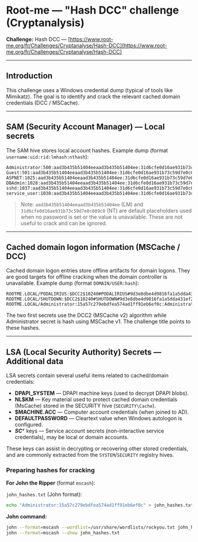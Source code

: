 # Root-me — "Hash DCC" challenge (Cryptanalysis)

**Challenge:** Hash DCC — [https://www.root-me.org/fr/Challenges/Cryptanalyse/Hash-DCC](https://www.root-me.org/fr/Challenges/Cryptanalyse/Hash-DCC)

---

## Introduction

This challenge uses a Windows credential dump (typical of tools like Mimikatz). The goal is to identify and crack the relevant cached domain credentials (DCC / MSCache).

---

## SAM (Security Account Manager) — Local secrets

The SAM hive stores local account hashes. Example dump (format `username:uid:rid:lmhash:nthash`):

```text
Administrator:500:aad3b435b51404eeaad3b435b51404ee:31d6cfe0d16ae931b73c59d7e0c089c0:::
Guest:501:aad3b435b51404eeaad3b435b51404ee:31d6cfe0d16ae931b73c59d7e0c089c0:::
ASPNET:1025:aad3b435b51404eeaad3b435b51404ee:31d6cfe0d16ae931b73c59d7e0c089c0:::
DBAdmin:1028:aad3b435b51404eeaad3b435b51404ee:31d6cfe0d16ae931b73c59d7e0c089c0:::
sshd:1037:aad3b435b51404eeaad3b435b51404ee:31d6cfe0d16ae931b73c59d7e0c089c0:::
service_user:1038:aad3b435b51404eeaad3b435b51404ee:31d6cfe0d16ae931b73c59d7e0c089c0:::
```

> Note: `aad3b435b51404eeaad3b435b51404ee` (LM) and `31d6cfe0d16ae931b73c59d7e0c089c0` (NT) are default placeholders used when no password is set or the value is unavailable. These are not useful to crack and can be ignored.

---

## Cached domain logon information (MSCache / DCC)

Cached domain logon entries store offline artifacts for domain logons. They are good targets for offline cracking when the domain controller is unavailable. Example dump (format `DOMAIN/USER:hash`):

```text
ROOTME.LOCAL/PODALIRIUS:$DCC2$10240#PODALIRIUS#9d3e8dbe4d9816fa1a5dda431ef2f6f1
ROOTME.LOCAL/SHUTDOWN:$DCC2$10240#SHUTDOWN#9d3e8dbe4d9816fa1a5dda431ef2f6f1
ROOTME.LOCAL/Administrator:15a57c279ebdfea574ad1ff91eb6ef0c:Administrator
```

The two first secrets use the DCC2 (MSCache v2) algorithm while Administrator secret is hash using MSCache v1. The challenge title points to these hashes.

---

## LSA (Local Security Authority) Secrets — Additional data

LSA secrets contain several useful items related to cached/domain credentials:

* **DPAPI_SYSTEM** — DPAPI machine keys (used to decrypt DPAPI blobs).
* **NL$KM** — Key material used to protect cached domain credentials (MsCache) stored in the SECURITY hive (`SECURITY\Cache`).
* **$MACHINE.ACC** — Computer account credentials (when joined to AD).
* **DEFAULTPASSWORD** — Cleartext value when Windows autologon is configured.
* ***SC**** keys — Service account secrets (non-interactive service credentials), may be local or domain accounts.

These keys can assist in decrypting or recovering other stored credentials, and are commonly extracted from the `SYSTEM`/`SECURITY` registry hives.


### Preparing hashes for cracking

**For John the Ripper** (format `mscash`):

`john_hashes.txt` (John format):

```bash
echo "Administrator:15a57c279ebdfea574ad1ff91eb6ef0c" > john_hashes.txt
```

**John command:**

```bash
john --format=mscash --wordlist=/usr/share/wordlists/rockyou.txt john_hashes.txt
john --format=mscash --show john_hashes.txt
```
